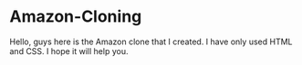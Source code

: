 # Amazon-Cloning
Hello, guys here is the Amazon clone that I created. I have only used HTML and CSS.
I hope it will help you.
